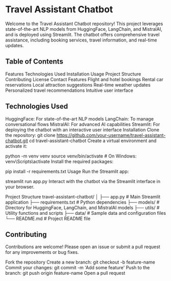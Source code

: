 # Travel Assistant Chatbot
Welcome to the Travel Assistant Chatbot repository! This project leverages state-of-the-art NLP models from HuggingFace, LangChain, and MistralAI, and is deployed using Streamlit. The chatbot offers comprehensive travel assistance, including booking services, travel information, and real-time updates.

## Table of Contents
Features
Technologies Used
Installation
Usage
Project Structure
Contributing
License
Contact
Features
Flight and hotel bookings
Rental car reservations
Local attraction suggestions
Real-time weather updates
Personalized travel recommendations
Intuitive user interface

## Technologies Used
HuggingFace: For state-of-the-art NLP models
LangChain: To manage conversational flows
MistralAI: For advanced AI capabilities
Streamlit: For deploying the chatbot with an interactive user interface
Installation
Clone the repository:
git clone https://github.com/your-username/travel-assistant-chatbot.git
cd travel-assistant-chatbot
Create a virtual environment and activate it:

python -m venv venv
source venv/bin/activate   # On Windows: venv\Scripts\activate
Install the required packages:

pip install -r requirements.txt
Usage
Run the Streamlit app:

streamlit run app.py
Interact with the chatbot via the Streamlit interface in your browser.

Project Structure
travel-assistant-chatbot/
│
├── app.py                   # Main Streamlit application
├── requirements.txt         # Python dependencies
├── models/                  # Directory for HuggingFace, LangChain, and MistralAI models
├── utils/                   # Utility functions and scripts
├── data/                    # Sample data and configuration files
└── README.md                # Project README file
## Contributing
Contributions are welcome! Please open an issue or submit a pull request for any improvements or bug fixes.

Fork the repository
Create a new branch: git checkout -b feature-name
Commit your changes: git commit -m 'Add some feature'
Push to the branch: git push origin feature-name
Open a pull request
